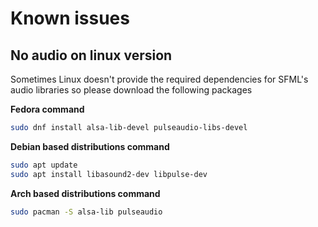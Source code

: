 # Known issues

## No audio on linux version

Sometimes Linux doesn't provide the required dependencies for SFML's audio libraries so please download the following packages

**Fedora command**
```sh
sudo dnf install alsa-lib-devel pulseaudio-libs-devel
```

**Debian based distributions command**
```sh
sudo apt update
sudo apt install libasound2-dev libpulse-dev
```

**Arch based distributions command**
```sh
sudo pacman -S alsa-lib pulseaudio
```